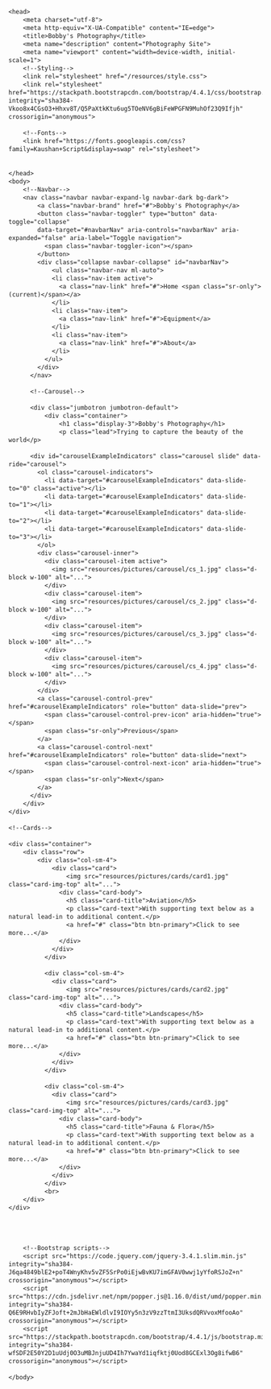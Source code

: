 <!DOCTYPE html>
<!--[if lt IE 7]>      <html class="no-js lt-ie9 lt-ie8 lt-ie7"> <![endif]-->
<!--[if IE 7]>         <html class="no-js lt-ie9 lt-ie8"> <![endif]-->
<!--[if IE 8]>         <html class="no-js lt-ie9"> <![endif]-->
<!--[if gt IE 8]><!--> <html class="no-js"> <!--<![endif]-->
    <head>
        <meta charset="utf-8">
        <meta http-equiv="X-UA-Compatible" content="IE=edge">
        <title>Bobby's Photography</title>
        <meta name="description" content="Photography Site">
        <meta name="viewport" content="width=device-width, initial-scale=1">
        <!--Styling-->
        <link rel="stylesheet" href="/resources/style.css">
        <link rel="stylesheet" href="https://stackpath.bootstrapcdn.com/bootstrap/4.4.1/css/bootstrap.min.css" integrity="sha384-Vkoo8x4CGsO3+Hhxv8T/Q5PaXtkKtu6ug5TOeNV6gBiFeWPGFN9MuhOf23Q9Ifjh" crossorigin="anonymous">
        
        <!--Fonts-->
        <link href="https://fonts.googleapis.com/css?family=Kaushan+Script&display=swap" rel="stylesheet">

    
    </head>
    <body>
        <!--Navbar-->
        <nav class="navbar navbar-expand-lg navbar-dark bg-dark">
            <a class="navbar-brand" href="#">Bobby's Photography</a>
            <button class="navbar-toggler" type="button" data-toggle="collapse" 
            data-target="#navbarNav" aria-controls="navbarNav" aria-expanded="false" aria-label="Toggle navigation">
              <span class="navbar-toggler-icon"></span>
            </button>
            <div class="collapse navbar-collapse" id="navbarNav">
                <ul class="navbar-nav ml-auto">
                <li class="nav-item active">
                  <a class="nav-link" href="#">Home <span class="sr-only">(current)</span></a>
                </li>
                <li class="nav-item">
                  <a class="nav-link" href="#">Equipment</a>
                </li>
                <li class="nav-item">
                  <a class="nav-link" href="#">About</a>
                </li>
              </ul>
            </div>
          </nav>

          <!--Carousel-->

          <div class="jumbotron jumbotron-default">
              <div class="container">
                  <h1 class="display-3">Bobby's Photography</h1>
                  <p class="lead">Trying to capture the beauty of the world</p>

          <div id="carouselExampleIndicators" class="carousel slide" data-ride="carousel">
            <ol class="carousel-indicators">
              <li data-target="#carouselExampleIndicators" data-slide-to="0" class="active"></li>
              <li data-target="#carouselExampleIndicators" data-slide-to="1"></li>
              <li data-target="#carouselExampleIndicators" data-slide-to="2"></li>
              <li data-target="#carouselExampleIndicators" data-slide-to="3"></li>
            </ol>
            <div class="carousel-inner">
              <div class="carousel-item active">
                <img src="resources/pictures/carousel/cs_1.jpg" class="d-block w-100" alt="...">
              </div>
              <div class="carousel-item">
                <img src="resources/pictures/carousel/cs_2.jpg" class="d-block w-100" alt="...">
              </div>
              <div class="carousel-item">
                <img src="resources/pictures/carousel/cs_3.jpg" class="d-block w-100" alt="...">
              </div>
              <div class="carousel-item">
                <img src="resources/pictures/carousel/cs_4.jpg" class="d-block w-100" alt="...">
              </div>
            </div>
            <a class="carousel-control-prev" href="#carouselExampleIndicators" role="button" data-slide="prev">
              <span class="carousel-control-prev-icon" aria-hidden="true"></span>
              <span class="sr-only">Previous</span>
            </a>
            <a class="carousel-control-next" href="#carouselExampleIndicators" role="button" data-slide="next">
              <span class="carousel-control-next-icon" aria-hidden="true"></span>
              <span class="sr-only">Next</span>
            </a>
          </div>
        </div>
    </div>

    <!--Cards-->

    <div class="container">
        <div class="row">
            <div class="col-sm-4">
                <div class="card">
                    <img src="resources/pictures/cards/card1.jpg" class="card-img-top" alt="...">
                  <div class="card-body">
                    <h5 class="card-title">Aviation</h5>
                    <p class="card-text">With supporting text below as a natural lead-in to additional content.</p>
                    <a href="#" class="btn btn-primary">Click to see more...</a>
                  </div>
                </div>
              </div>

              <div class="col-sm-4">
                <div class="card">
                    <img src="resources/pictures/cards/card2.jpg" class="card-img-top" alt="...">
                  <div class="card-body">
                    <h5 class="card-title">Landscapes</h5>
                    <p class="card-text">With supporting text below as a natural lead-in to additional content.</p>
                    <a href="#" class="btn btn-primary">Click to see more...</a>
                  </div>
                </div>
              </div>

              <div class="col-sm-4">
                <div class="card">
                    <img src="resources/pictures/cards/card3.jpg" class="card-img-top" alt="...">
                  <div class="card-body">
                    <h5 class="card-title">Fauna & Flora</h5>
                    <p class="card-text">With supporting text below as a natural lead-in to additional content.</p>
                    <a href="#" class="btn btn-primary">Click to see more...</a>
                  </div>
                </div>
              </div>
              <br>
        </div>
    </div>



        
        <!--Bootstrap scripts-->
        <script src="https://code.jquery.com/jquery-3.4.1.slim.min.js" integrity="sha384-J6qa4849blE2+poT4WnyKhv5vZF5SrPo0iEjwBvKU7imGFAV0wwj1yYfoRSJoZ+n" crossorigin="anonymous"></script>
        <script src="https://cdn.jsdelivr.net/npm/popper.js@1.16.0/dist/umd/popper.min.js" integrity="sha384-Q6E9RHvbIyZFJoft+2mJbHaEWldlvI9IOYy5n3zV9zzTtmI3UksdQRVvoxMfooAo" crossorigin="anonymous"></script>
        <script src="https://stackpath.bootstrapcdn.com/bootstrap/4.4.1/js/bootstrap.min.js" integrity="sha384-wfSDF2E50Y2D1uUdj0O3uMBJnjuUD4Ih7YwaYd1iqfktj0Uod8GCExl3Og8ifwB6" crossorigin="anonymous"></script>

    </body>
</html>